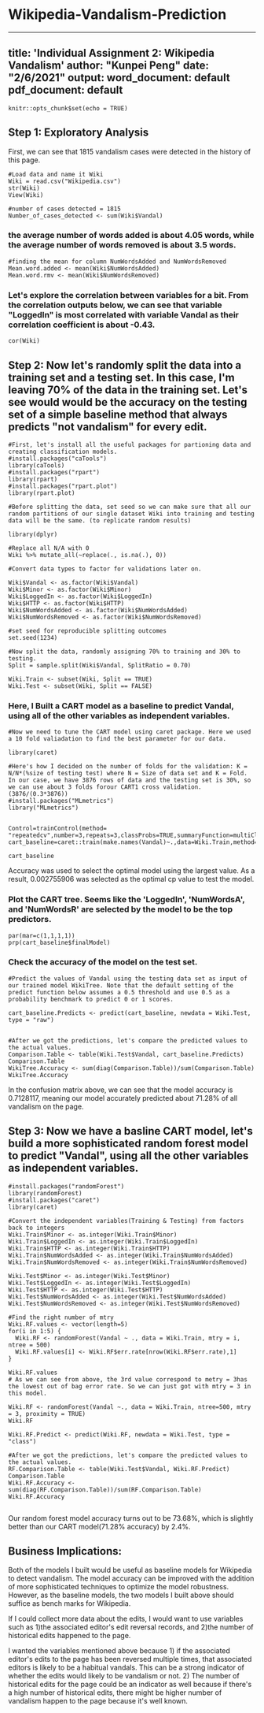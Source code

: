 # Wikipedia-Vandalism-Prediction

---
title: 'Individual Assignment 2: Wikipedia Vandalism'
author: "Kunpei Peng"
date: "2/6/2021"
output:
  word_document: default
  pdf_document: default
---

```{r setup, include=FALSE}
knitr::opts_chunk$set(echo = TRUE)
```

## Step 1: Exploratory Analysis
First, we can see that 1815 vandalism cases were detected in the history of this page. 
```{r}
#Load data and name it Wiki 
Wiki = read.csv("Wikipedia.csv")
str(Wiki)
View(Wiki)

#number of cases detected = 1815
Number_of_cases_detected <- sum(Wiki$Vandal)
```
### the average number of words added is about 4.05 words, while the average number of words removed is about 3.5 words. 

```{r}
#finding the mean for column NumWordsAdded and NumWordsRemoved
Mean.word.added <- mean(Wiki$NumWordsAdded)
Mean.word.rmv <- mean(Wiki$NumWordsRemoved)

```

### Let's explore the correlation between variables for a bit. From the correlation outputs below, we can see that variable "LoggedIn" is most correlated with variable Vandal as their correlation coefficient is about -0.43.  
```{r}
cor(Wiki)

```

## Step 2: Now let's randomly split the data into a training set and a testing set. In this case, I'm leaving 70% of the data in the training set. Let's see would would be the accuracy on the testing set of a simple baseline method that always predicts "not vandalism" for every edit.  

```{r}
#First, let's install all the useful packages for partioning data and creating classification models.
#install.packages("caTools")
library(caTools)
#install.packages("rpart")
library(rpart)
#install.packages("rpart.plot") 
library(rpart.plot)

#Before splitting the data, set seed so we can make sure that all our random partitions of our single dataset Wiki into training and testing data will be the same. (to replicate random results)

library(dplyr)
  
#Replace all N/A with 0 
Wiki %>% mutate_all(~replace(., is.na(.), 0))

#Convert data types to factor for validations later on. 

Wiki$Vandal <- as.factor(Wiki$Vandal)
Wiki$Minor <- as.factor(Wiki$Minor)
Wiki$LoggedIn <- as.factor(Wiki$LoggedIn)
Wiki$HTTP <- as.factor(Wiki$HTTP)
Wiki$NumWordsAdded <- as.factor(Wiki$NumWordsAdded)
Wiki$NumWordsRemoved <- as.factor(Wiki$NumWordsRemoved)

#set seed for reproducible splitting outcomes
set.seed(1234)

#Now split the data, randomly assigning 70% to training and 30% to testing. 
Split = sample.split(Wiki$Vandal, SplitRatio = 0.70)

Wiki.Train <- subset(Wiki, Split == TRUE)
Wiki.Test <- subset(Wiki, Split == FALSE)
```

### Here, I Built a CART model as a baseline to predict Vandal, using all of the other variables as independent variables.

```{r}
#Now we need to tune the CART model using caret package. Here we used a 10 fold valiadation to find the best parameter for our data. 

library(caret)

#Here's how I decided on the number of folds for the validation: K = N/N*(%size of testing test) where N = Size of data set and K = Fold. In our case, we have 3876 rows of data and the testing set is 30%, so we can use about 3 folds forour CART1 cross validation. (3876/(0.3*3876))
#install.packages("MLmetrics")
library("MLmetrics")


Control=trainControl(method= "repeatedcv",number=3,repeats=3,classProbs=TRUE,summaryFunction=multiClassSummary)
cart_baseline=caret::train(make.names(Vandal)~.,data=Wiki.Train,method="rpart",trControl=Control,tuneLength=3)

cart_baseline

```
Accuracy was used to select the optimal model using the largest value. As a result, 0.002755906 was selected as the optimal cp value to test the model. 


### Plot the CART tree. Seems like the 'LoggedIn', 'NumWordsA', and 'NumWordsR' are selected by the model to be the top predictors.
```{r}
par(mar=c(1,1,1,1))
prp(cart_baseline$finalModel)
```

### Check the accuracy of the model on the test set.
```{r}
#Predict the values of Vandal using the testing data set as input of our trained model WikiTree. Note that the default setting of the predict function below assumes a 0.5 threshold and use 0.5 as a probability benchmark to predict 0 or 1 scores. 

cart_baseline.Predicts <- predict(cart_baseline, newdata = Wiki.Test, type = "raw")


#After we got the predictions, let's compare the predicted values to the actual values. 
Comparison.Table <- table(Wiki.Test$Vandal, cart_baseline.Predicts)
Comparison.Table
WikiTree.Accuracy <- sum(diag(Comparison.Table))/sum(Comparison.Table)
WikiTree.Accuracy
```
In the confusion matrix above, we can see that the model accuracy is $0.7128117$, meaning our model accurately predicted about 71.28% of all vandalism on the page. 


## Step 3: Now we have a basline CART model, let's build a more sophisticated random forest model to predict "Vandal", using all the other variables as independent variables. 
```{r}
#install.packages("randomForest")
library(randomForest)
#install.packages("caret")
library(caret)

#Convert the independent variables(Training & Testing) from factors back to integers
Wiki.Train$Minor <- as.integer(Wiki.Train$Minor)
Wiki.Train$LoggedIn <- as.integer(Wiki.Train$LoggedIn)
Wiki.Train$HTTP <- as.integer(Wiki.Train$HTTP)
Wiki.Train$NumWordsAdded <- as.integer(Wiki.Train$NumWordsAdded)
Wiki.Train$NumWordsRemoved <- as.integer(Wiki.Train$NumWordsRemoved)

Wiki.Test$Minor <- as.integer(Wiki.Test$Minor)
Wiki.Test$LoggedIn <- as.integer(Wiki.Test$LoggedIn)
Wiki.Test$HTTP <- as.integer(Wiki.Test$HTTP)
Wiki.Test$NumWordsAdded <- as.integer(Wiki.Test$NumWordsAdded)
Wiki.Test$NumWordsRemoved <- as.integer(Wiki.Test$NumWordsRemoved)

#Find the right number of mtry
Wiki.RF.values <- vector(length=5)
for(i in 1:5) {
  Wiki.RF <- randomForest(Vandal ~ ., data = Wiki.Train, mtry = i, ntree = 500)
  Wiki.RF.values[i] <- Wiki.RF$err.rate[nrow(Wiki.RF$err.rate),1]
}

Wiki.RF.values
# As we can see from above, the 3rd value correspond to metry = 3has the lowest out of bag error rate. So we can just got with mtry = 3 in this model. 

Wiki.RF <- randomForest(Vandal ~., data = Wiki.Train, ntree=500, mtry = 3, proximity = TRUE)
Wiki.RF

Wiki.RF.Predict <- predict(Wiki.RF, newdata = Wiki.Test, type = "class")

#After we got the predictions, let's compare the predicted values to the actual values. 
RF.Comparison.Table <- table(Wiki.Test$Vandal, Wiki.RF.Predict)
Comparison.Table
Wiki.RF.Accuracy <- sum(diag(RF.Comparison.Table))/sum(RF.Comparison.Table)
Wiki.RF.Accuracy


```
Our random forest model accuracy turns out to be 73.68%, which is slightly better than our CART model(71.28% accuracy) by 2.4%. 

## Business Implications: 
Both of the models I built would be useful as baseline models for Wikipedia to detect vandalism. The model accuracy can be improved with the addition of more sophisticated techniques to optimize the model robustness. However, as the baseline models, the two models I built above should suffice as bench marks for Wikipedia. 

If I could collect more data about the edits, I would want to use variables such as 1)the associated editor's edit reversal records, and 2)the number of historical edits happened to the page. 

I wanted the variables mentioned above because 1) if the associated editor's edits to the page has been reversed multiple times, that associated editors is likely to be a habitual vandals. This can be a strong indicator of whether the edits would likely to be vandalism or not. 2) The number of historical edits for the page could be an indicator as well because if there's a high number of historical edits, there might be higher number of vandalism happen to the page because it's well known. 













